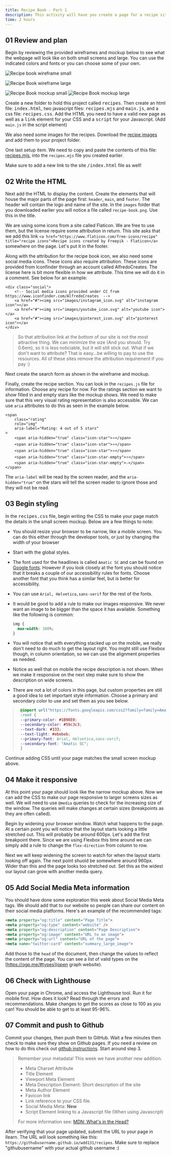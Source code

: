 ```yaml
---
title: Recipe Book - Part 1
description: This activity will have you create a page for a recipe site. It should be responsive and include good SEO, be accessible, and will give the opportunity to practice using Flexbox.
time: 2 hours
---
```


## **01** Review and plan

Begin by reviewing the provided wireframes and mockup below to see what the webpage will look like on both small screens and large. You can use the indicated colors and fonts or you can choose some of your own.

![Recipe book wireframe small](/assets/images/recipe-book-wireframe-sm.png)

![Recipe Book wireframe large](/assets/images/recipe-book-wireframe-lg.png)

![Recipe Book mockup small](/assets/images/recipe-book-mockup-sm.webp)
![Recipe Book mockup large](/assets/images/recipe-book-mockup-lg.webp)

Create a new folder to hold this project called <kbd>recipes</kbd>. Then create an html file: <kbd>index.html</kbd>, two javascript files: <kbd>recipes.mjs</kbd> and <kbd>main.js</kbd>, and a css file: <kbd>recipes.css</kbd>. Add the HTML you need to have a valid new page as well as a <kbd>link</kbd> element for your CSS and a <kbd>script</kbd> for your Javascript. (Add `main.js` in the script element)

We also need some images for the recipes. Download the [recipe images](/examples/recipes/images.zip) and add them to your project folder.

One last setup item. We need to copy and paste the contents of this file: [recipes.mjs](https://wdd131.netlify.app/examples/recipes/recipes.mjs), into the  `recipes.mjs` file you created earlier.

Make sure to add a new link to the site <kbd>/index.html</kbd> file as well!

## **02** Write the HTML

Next add the HTML to display the content. Create the elements that will house the major parts of the page first: `header`, `main`, and `footer`. The header will contain the logo and name of the site. In the `images` folder that you downloaded earlier you will notice a file called `recipe-book.png`. Use this in the title.

We are using some icons from a site called Flaticon. We are free to use them, but the license require some attribution in return.  This site asks that we add this link `<a href="https://www.flaticon.com/free-icons/recipe" title="recipe icons">Recipe icons created by Freepik - Flaticon</a>` somewhere on the page. Let's put it in the footer.

Along with the attribution for the recipe book icon, we also need some social media icons.  These icons also require attribution. These icons are provided from Iconfinder through an account called AlfredoCreates. The license here is bit more flexible in how we attribute. This time we will do it in a comment. See below for an example:

```markup
<div class="social">
	<!-- Social media icons provided under CC from https://www.iconfinder.com/AlfredoCreates  -->
	<a href="#"><img src="images/instagram_icon.svg" alt="instagram icon"></a>
	<a href="#"><img src="images/youtube_icon.svg" alt="youtube icon"></a>
	<a href="#"><img src="images/pinterest_icon.svg" alt="pinterest icon"></a>
</div>
```
> So that attribution link at the bottom of our site is not the most attractive thing. We can minimize the size (And you should. Try 0.6em), so it is less noticiable, but it will still stick out. What if we don't want to attribute? That is easy...be willing to pay to use the resources. All of these sites remove the attribution requirement if you pay :)

Next create the search form as shown in the wireframe and mockup.

Finally, create the recipe section. You can look in the `recipes.js` file for information. Choose any recipe for now. For the ratings section we want to show filled in and empty stars like the mockup shows. We need to make sure that this very visual rating representation is also accessible. We can use `aria` attributes to do this as seen in the example below.

```markup
<span
	class="rating"
	role="img"
	aria-label="Rating: 4 out of 5 stars"
>
	<span aria-hidden="true" class="icon-star">⭐</span>
	<span aria-hidden="true" class="icon-star">⭐</span>
	<span aria-hidden="true" class="icon-star">⭐</span>
	<span aria-hidden="true" class="icon-star-empty">⭐</span>
	<span aria-hidden="true" class="icon-star-empty">☆</span>
</span>
```

The `aria-label` will be read by the screen reader, and the `aria-hidden="true"` on the stars will tell the screen reader to ignore those and they will not be read.

## **03** Begin styling

In the <kbd>recipes.css</kbd> file, begin writing the CSS to make your page match the details in the small screen mockup. Below are a few things to note:

- You should resize your browser to be narrow, like a mobile screen. You can do this either through the developer tools, or just by changing the width of your browser
- Start with the global styles.
- The font used for the headlines is called `Amatic SC` and can be found on [Google fonts](https://fonts.google.com/). However if you look closely at the font you should notice that it breaks a couple of our accessibility rules for fonts. Choose another font that you think has a similar feel, but is better for accessibility.
- You can use `Arial, Helvetica,sans-serif` for the rest of the fonts.
- It would be good to add a rule to make our images responsive. We never want an image to be bigger than the space it has available. Something like the following is common:

  ```css
  img {
  	max-width: 100%;
  }
  ```

- You will notice that with everything stacked up on the mobile, we really don't need to do much to get the layout right. You might still use Flexbox though, in column orientation, so we can use the alignment properties as needed.
- Notice as well that on mobile the recipe description is not shown. When we make it responsive on the next step make sure to show the description on wide screens.
- There are not a lot of colors in this page, but custom properties are still a good idea to set important style information. Choose a primary and secondary color to use and set them as you see below.

> ```css
>  @import url("https://fonts.googleapis.com/css2?family=family=Amatic+SC&display=swap");
>  :root {
>  --primary-color: #1B98E0;
>  --secondary-color: #59c3c3;
>  --text-dark: #333;
>  --text-light: #ebebeb;
>  --primary-font: Arial, Helvetica,sans-serif;
>  --secondary-font: "Amatic SC";
>  }
> ```

Continue adding CSS until your page matches the small screen mockup above.

## **04** Make it responsive

At this point your page should look like the narrow mockup above. Now we can add the CSS to make our page responsive to larger screens sizes as well. We will need to use `@media` queries to check for the increasing size of the window. The queries will make changes at certain sizes (breakpoints as they are often called).

Begin by widening your browser window. Watch what happens to the page. At a certain point you will notice that the layout starts looking a little stretched out. This will probably be around 600px. Let's add the first breakpoint there. Since we are using Flexbox this time around we can simply add a rule to change the `flex-direction` from column to row.

Next we will keep widening the screen to watch for when the layout starts looking off again. The next point shuold be somewhere around 960px. Wider than this and the page looks too stretched out. Set this as the widest our layout can grow with another media query.

## **05** Add Social Media Meta information

You should have done some exploration this week about Social Media Meta tags. We should add that to our website so people can share our content on their social media platforms. Here's an example of the recommended tags:

```html
<meta property="og:title" content="Page Title">
<meta property="og:type" content="website" />
<meta property="og:description" content="Page Description">
<meta property="og:image" content="URL to an image">
<meta property="og:url" content="URL of the page">
<meta name="twitter:card" content="summary_large_image">
```

Add those to the `head` of the document, then change the values to reflect the content of the page. You can see a list of valid types on the [https://ogp.me/#types](open graph website).

## **06** Check with Lighthouse

Open your page in Chrome, and access the Lighthouse tool. Run it for mobile first. How does it look? Read through the errors and recommendations. Make changes to get the scores as close to 100 as you can! You should be able to get to at least 95-96%.

## **07** Commit and push to Github

Commit your changes, then push them to GitHub. Wait a few minutes then check to make sure they show on Github pages. If you need a review on how to do this check out [github instructions](https://byui-cit.github.io/learning-modules/modules/general/hosting-git-gihub/ponder2/). Start around step 3.

> Remember your metadata! This week we have another new addition.
>
> - Meta Charset Attribute
> - Title Element
> - Viewport Meta Element
> - Meta Description Element: Short description of the site
> - Meta Author Element
> - Favicon link
> - Link reference to your CSS file.
> - Social Media Meta: **New**
> - Script Element linking to a Javascript file (When using Javascript)
>
> For more information see: [MDN: What's in the Head?](https://developer.mozilla.org/en-US/docs/Learn/HTML/Introduction_to_HTML/The_head_metadata_in_HTML)

After verifying that your page updated, submit the URL to your page in Ilearn. The URL will look something like this: `https://githubusername.github.io/wdd131/recipes`. Make sure to replace "githubusername" with *your* actual github username :)
